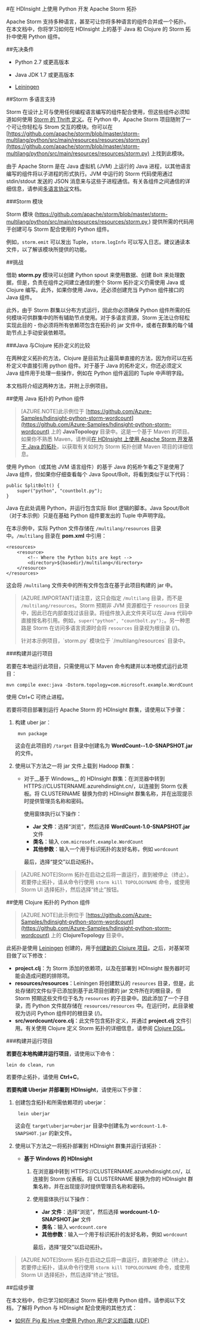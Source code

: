 <properties
   pageTitle="在 HDinsight 上的 Storm 拓扑中使用 Python 组件 | Azure"
   description="了解如何在 Azure HDInsight 上的 Apache Storm 中使用 Python 组件。你将学习如何通过基于 Java 和 Clojure 的 Storm 拓扑使用 Python 组件。"
   services="hdinsight"
   documentationCenter=""
   authors="Blackmist"
   manager="paulettm"
   editor="cgronlun"/>

<tags
	ms.service="hdinsight"
	ms.date="04/19/2016"
	wacn.date="06/29/2016"/>

#在 HDInsight 上使用 Python 开发 Apache Storm 拓扑

Apache Storm 支持多种语言，甚至可让你将多种语言的组件合并成一个拓扑。在本文档中，你将学习如何在 HDInsight 上的基于 Java 和 Clojure 的 Storm 拓扑中使用 Python 组件。

##先决条件

* Python 2.7 或更高版本

* Java JDK 1.7 或更高版本

* [Leiningen](http://leiningen.org/)

##Storm 多语言支持

Storm 在设计上可与使用任何编程语言编写的组件配合使用，但这些组件必须知道如何使用 [Storm 的 Thrift 定义](https://github.com/apache/storm/blob/master/storm-core/src/storm.thrift)。在 Python 中，Apache Storm 项目随附了一个可让你轻松与 Strom 交互的模块。你可以在 [https://github.com/apache/storm/blob/master/storm-multilang/python/src/main/resources/resources/storm.py](https://github.com/apache/storm/blob/master/storm-multilang/python/src/main/resources/resources/storm.py) 上找到此模块。

由于 Apache Storm 是在 Java 虚拟机 (JVM) 上运行的 Java 进程，以其他语言编写的组件将以子进程的形式执行。JVM 中运行的 Storm 代码使用通过 stdin/stdout 发送的 JSON 消息来与这些子进程通信。有关各组件之间通信的详细信息，请参阅[多语言协议](https://storm.apache.org/documentation/Multilang-protocol.html)文档。

###Storm 模块

Storm 模块 (https://github.com/apache/storm/blob/master/storm-multilang/python/src/main/resources/resources/storm.py,) 提供所需的代码用于创建可与 Storm 配合使用的 Python 组件。

例如，`storm.emit` 可以发出 Tuple，`storm.logInfo` 可以写入日志。建议通读本文件，以了解该模块所提供的功能。

##挑战

借助 __storm.py__ 模块可以创建 Python spout 来使用数据、创建 Bolt 来处理数据，但是，负责在组件之间建立通信的整个 Storm 拓扑定义仍需使用 Java 或 Clojure 编写。此外，如果你使用 Java，还必须创建充当 Python 组件接口的 Java 组件。

此外，由于 Storm 群集以分布方式运行，因此你必须确保 Python 组件所需的任何模块可供群集中的所有辅助节点使用。对于多语言资源，Storm 无法让你轻松实现此目的 - 你必须将所有依赖项包含在拓扑的 jar 文件中，或者在群集的每个辅助节点上手动安装依赖项。

###Java 与Clojure 拓扑定义的比较

在两种定义拓扑的方法，Clojure 是目前为止最简单直接的方法，因为你可以在拓朴定义中直接引用 python 组件。对于基于 Java 的拓朴定义，你还必须定义 Java 组件用于处理一些操作，例如在 Python 组件返回的 Tuple 中声明字段。

本文档将介绍这两种方法，并附上示例项目。

##使用 Java 拓扑的 Python 组件

> [AZURE.NOTE]此示例位于 [https://github.com/Azure-Samples/hdinsight-python-storm-wordcount](https://github.com/Azure-Samples/hdinsight-python-storm-wordcount) 上的 __JavaTopology__ 目录中。这是一个基于 Maven 的项目。如果你不熟悉 Maven，请参阅[在 HDInsight 上使用 Apache Storm 开发基于 Java 的拓扑](/documentation/articles/hdinsight-storm-develop-java-topology)，以获取有关如何为 Storm 拓扑创建 Maven 项目的详细信息。

使用 Python（或其他 JVM 语言组件）的基于 Java 的拓朴乍看之下是使用了 Java 组件，但如果你仔细查看每个 Java Spout/Bolt，将看到类似于以下代码：

    public SplitBolt() {
        super("python", "countbolt.py");
    }

Java 在此处调用 Python，并运行包含实际 Blot 逻辑的脚本。Java Spout/Bolt（对于本示例）只是在基础 Python 组件要发出的 Tuple 中声明字段。

在本示例中，实际 Python 文件存储在 `/multilang/resources` 目录中。`/multilang` 目录在 __pom.xml__ 中引用：

	<resources>
	    <resource>
	        <!-- Where the Python bits are kept -->
	        <directory>${basedir}/multilang</directory>
	    </resource>
	</resources>

这会将 `/multilang` 文件夹中的所有文件包含在基于此项目构建的 jar 中。

> [AZURE.IMPORTANT]请注意，这只会指定 `/multilang` 目录，而不是 `/multilang/resources`。Storm 预期非 JVM 资源都位于 `resources` 目录中，因此已在内部查找过该目录。将组件放入此文件夹可以在 Java 代码中直接按名称引用。例如，`super("python", "countbolt.py");`。另一种思路是 Storm 在访问多语言资源时会将 `resources` 目录视为根目录 (/)。
> <p>针对本示例项目，`storm.py` 模块位于 `/multilang/resources` 目录中。

###构建并运行项目

若要在本地运行此项目，只需使用以下 Maven 命令构建并以本地模式运行此项目：

    mvn compile exec:java -Dstorm.topology=com.microsoft.example.WordCount

使用 Ctrl+C 可终止进程。

若要将项目部署到运行 Apache Storm 的 HDInsight 群集，请使用以下步骤：

1. 构建 uber jar：

        mvn package

    这会在此项目的 `/target` 目录中创建名为 __WordCount--1.0-SNAPSHOT.jar__ 的文件。

2. 使用以下方法之一将 jar 文件上载到 Hadoop 群集：

    * 对于__基于 Windows__ 的 HDInsight 群集：在浏览器中转到 HTTPS://CLUSTERNAME.azurehdinsight.cn/，以连接到 Storm 仪表板。将 CLUSTERNAME 替换为你的 HDInsight 群集名称，并在出现提示时提供管理员名称和密码。

        使用窗体执行以下操作：

        * __Jar 文件__：选择“浏览”，然后选择 __WordCount-1.0-SNAPSHOT.jar__ 文件
        * __类名__：输入 `com.microsoft.example.WordCount`
        * __其他参数__：输入一个用于标识拓扑的友好名称，例如 `wordcount`

        最后，选择“提交”以启动拓扑。

> [AZURE.NOTE]Storm 拓扑在启动之后将一直运行，直到被停止（终止）。 若要停止拓扑，请从命令行使用 `storm kill TOPOLOGYNAME` 命令，或使用 Storm UI 选择拓扑，然后选择“终止”按钮。

##使用 Clojure 拓扑的 Python 组件

> [AZURE.NOTE]此示例位于 [https://github.com/Azure-Samples/hdinsight-python-storm-wordcount](https://github.com/Azure-Samples/hdinsight-python-storm-wordcount) 上的 __ClojureTopology__ 目录中。

此拓扑是使用 [Leiningen](http://leiningen.org) 创建的，用于[创建新的 Clojure 项目](https://github.com/technomancy/leiningen/blob/stable/doc/TUTORIAL.md#creating-a-project)。之后，对基架项目做了以下修改：

* __project.clj__：为 Storm 添加的依赖项，以及在部署到 HDInsight 服务器时可能会造成问题的排除项。
* __resources/resources__：Leiningen 将创建默认的 `resources` 目录，但是，此处存储的文件似乎已添加到基于此项目创建的 jar 文件所在的根目录，但 Storm 预期这些文件位于名为 `resources` 的子目录中。因此添加了一个子目录，而 Python 文件就存储在 `resources/resources` 中。在运行时，此目录被视为访问 Python 组件时的根目录 (/)。
* __src/wordcount/core.clj__：此文件包含拓扑定义，并通过 __project.clj__ 文件引用。有关使用 Clojure 定义 Storm 拓扑的详细信息，请参阅 [Clojure DSL](https://storm.apache.org/documentation/Clojure-DSL.html)。

###构建并运行项目

__若要在本地构建并运行项目__，请使用以下命令：

    lein do clean, run

若要停止拓扑，请使用 __Ctrl+C__。

__若要构建 Uberjar 并部署到 HDInsight__，请使用以下步骤：

1. 创建包含拓扑和所需依赖项的 uberjar：

        lein uberjar

    这会在 `target\uberjar+uberjar` 目录中创建名为 `wordcount-1.0-SNAPSHOT.jar` 的新文件。
    
2. 使用以下方法之一将拓扑部署到 HDInsight 群集并运行该拓扑：
    
    * __基于 Windows 的 HDInsight__
    
        1. 在浏览器中转到 HTTPS://CLUSTERNAME.azurehdinsight.cn/，以连接到 Storm 仪表板。将 CLUSTERNAME 替换为你的 HDInsight 群集名称，并在出现提示时提供管理员名称和密码。

        2. 使用窗体执行以下操作：

            * __Jar 文件__：选择“浏览”，然后选择 __wordcount-1.0-SNAPSHOT.jar__ 文件
            * __类名__：输入 `wordcount.core`
            * __其他参数__：输入一个用于标识拓扑的友好名称，例如 `wordcount`

            最后，选择“提交”以启动拓扑。

> [AZURE.NOTE]Storm 拓扑在启动之后将一直运行，直到被停止（终止）。 若要停止拓扑，请从命令行使用 `storm kill TOPOLOGYNAME` 命令，或使用 Storm UI 选择拓扑，然后选择“终止”按钮。

##后续步骤

在本文档中，你已学习如何通过 Storm 拓扑使用 Python 组件。请参阅以下文档，了解将 Python 与 HDInsight 配合使用的其他方式：

* [如何在 Pig 和 Hive 中使用 Python 用户定义的函数 (UDF)](/documentation/articles/hdinsight-python)

<!---HONumber=82-->